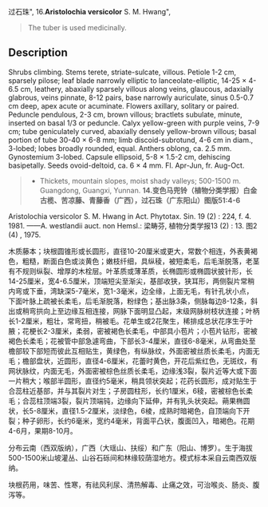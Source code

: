 过石珠",
16.**Aristolochia versicolor** S. M. Hwang",

> The tuber is used medicinally.

## Description
Shrubs climbing. Stems terete, striate-sulcate, villous. Petiole 1-2 cm, sparsely pilose; leaf blade narrowly elliptic to lanceolate-elliptic, 14-25 × 4-6.5 cm, leathery, abaxially sparsely villous along veins, glaucous, adaxially glabrous, veins pinnate, 8-12 pairs, base narrowly auriculate, sinus 0.5-0.7 cm deep, apex acute or acuminate. Flowers axillary, solitary or paired. Peduncle pendulous, 2-3 cm, brown villous; bractlets subulate, minute, inserted on basal 1/3 or peduncle. Calyx yellow-green with purple veins, 7-9 cm; tube geniculately curved, abaxially densely yellow-brown villous; basal portion of tube 30-40 × 6-8 mm; limb discoid-subrotund, 4-6 cm in diam., 3-lobed; lobes broadly rounded, equal. Anthers oblong, ca. 2.5 mm. Gynostemium 3-lobed. Capsule ellipsoid, 5-8 × 1.5-2 cm, dehiscing basipetally. Seeds ovoid-deltoid, ca. 6 × 4 mm. Fl. Apr-Jun, fr. Aug-Oct.

> * Thickets, mountain slopes, moist shady valleys; 500-1500 m. Guangdong, Guangxi, Yunnan.
**14.变色马兜铃（植物分类学报）白金古榄、苦凉藤、青藤香（广西），过石珠（广东阳山）图版51:4-6**

Aristolochia versicolor S. M. Hwang in Act. Phytotax. Sin. 19 (2) : 224, f. 4. 1981. ——A. westlandii auct. non Hemsl.: 梁畴芬, 植物分类学报13 (2) : 13. 图2 (4) , 1975.

木质藤本；块根圆锥形或长圆形，直径10-20厘米或更大，常数个相连，外表黄褐色，粗糙，断面白色或淡黄色；嫩枝纤细，具纵稜，被短柔毛，后毛渐脱落，老茎有不规则纵裂、增厚的木栓层。叶革质或薄革质，长椭圆形或椭圆状披针形，长14-25厘米，宽4-6.5厘米，顶端短尖至渐尖，基部收狭，狭耳形，两侧裂片常稍内弯或下垂，湾缺深5-7毫米，宽1-3毫米，边全缘，上面无毛，有针孔状小点，下面叶脉上疏被长柔毛，后毛渐脱落，粉绿色；基出脉3条，侧脉每边8-12条，斜出或稍弯拱向上至边缘互相连接，网脉下面明显凸起，末级网脉树枝状连接；叶柄长1-2厘米，粗壮，常弯扭，稍被毛。花单生或2花聚生，稀排成总状花序生于叶腋；花梗长2-3厘米，柔弱，密被褐色长柔毛，中部具小苞片；小苞片钻形，密被褐色长柔毛；花被管中部急遽弯曲，下部长3-4厘米，直径6-8毫米，从弯曲处至檐部较下部短而彼此互相贴生，黄绿色，有纵脉纹，外面密被丝质长柔毛，内面无毛；檐部盘状，近圆形，直径4-6厘米，花蕾时黄色，开花后紫红色，无斑纹，有网状脉纹，内面无毛，外面密被棕色丝质长柔毛，边缘浅3裂，裂片近等大或下面一片稍大；喉部半圆形，直径约5毫米，稍具领状突起；花药长圆形，成对贴生于合蕊柱近基部，并与其裂片对生；子房圆柱形，长约1厘米，6稜，密被棕色长柔毛；合蕊柱顶端3裂，裂片顶端钝，边缘向下延伸，并有乳头状突起。蒴果椭圆状，长5-8厘米，直径1.5-2厘米，淡绿色，6棱，成熟时暗褐色，自顶端向下开裂；种子卵形，长约6毫米，宽约4毫米，背面平凸状，腹面凹入，暗褐色。花期4-6月，果期8-10月。

分布云南（西双版纳），广西（大瑶山、扶绥）和广东（阳山、博罗）。生于海拔500-1500米山坡灌丛、山谷石砾间和林缘较荫湿地方。模式标本采自云南西双版纳。

块根药用，味苦、性寒，有祛风利尿、清热解毒、止痛之效，可治喉炎、肠炎、腹泻等。
